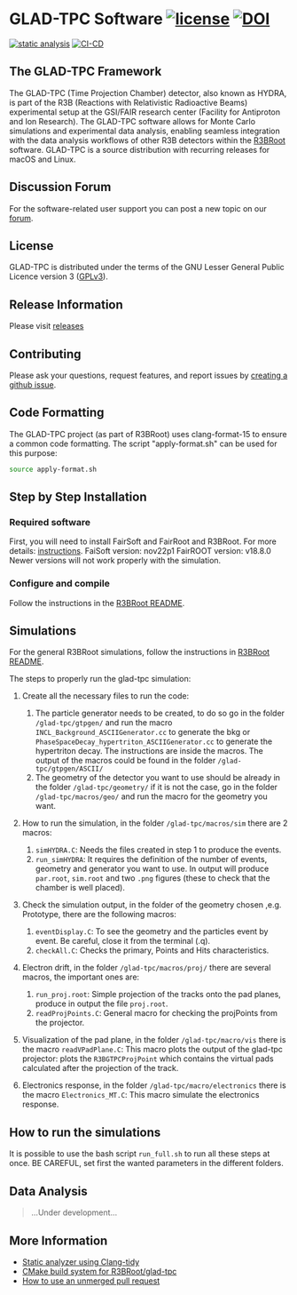 # GLAD-TPC Software [![license](https://alfa-ci.gsi.de/shields/badge/license-GPL--3.0-orange.svg)](COPYRIGHT) [![DOI](https://zenodo.org/badge/DOI/10.5281/zenodo.14291537.svg)](https://doi.org/10.5281/zenodo.14291537)

[![static analysis](https://github.com/R3BRootGroup/glad-tpc/actions/workflows/static_analysis.yml/badge.svg)](https://github.com/R3BRootGroup/glad-tpc/actions/workflows/static_analysis.yml) [![CI-CD](https://github.com/R3BRootGroup/glad-tpc/actions/workflows/main.yml/badge.svg)](https://github.com/R3BRootGroup/glad-tpc/actions/workflows/main.yml)

## The GLAD-TPC Framework

The GLAD-TPC (Time Projection Chamber) detector, also known as HYDRA, is part of the R3B (Reactions with Relativistic Radioactive Beams) experimental setup at the GSI/FAIR research center (Facility for Antiproton and Ion Research). The GLAD-TPC software allows for Monte Carlo simulations and experimental data analysis, enabling seamless integration with the data analysis workflows of other R3B detectors within the [R3BRoot](https://github.com/R3BRootGroup/R3BRoot) software. GLAD-TPC is a source distribution with recurring releases for macOS and Linux.

## Discussion Forum

For the software-related user support you can post a new topic on our [forum](https://forum.gsi.de/index.php?t=index&cat=40&).

## License

GLAD-TPC is distributed under the terms of the GNU Lesser General Public Licence version 3 ([GPLv3](https://github.com/R3BRootGroup/glad-tpc/blob/dev/LICENSE)).

## Release Information
Please visit [releases](https://github.com/R3BRootGroup/glad-tpc/releases)

## Contributing
Please ask your questions, request features, and report issues by [creating a github issue](https://github.com/R3BRootGroup/glad-tpc/issues/new/choose).

## Code Formatting
The GLAD-TPC project (as part of R3BRoot) uses clang-format-15 to ensure a common code formatting. The script "apply-format.sh" can be used for this purpose: 
~~~bash
source apply-format.sh
~~~

## Step by Step Installation

### Required software

First, you will need to install FairSoft and FairRoot and R3BRoot. For more details: [instructions](https://www.r3broot.gsi.de/installation). 
FaiSoft version: nov22p1 
FairROOT version: v18.8.0
Newer versions will not work properly with the simulation.

### Configure and compile

Follow the instructions in the [R3BRoot README](https://github.com/R3BRootGroup/R3BRoot/blob/dev/README.md).


## Simulations

For the general R3BRoot simulations, follow the instructions in [R3BRoot README](https://github.com/R3BRootGroup/R3BRoot/blob/dev/README.md).

The steps to properly run the glad-tpc simulation:

1. Create all the necessary files to run the code:
	1. The particle generator needs to be created, to do so go in the folder `/glad-tpc/gtpgen/` and run the macro `INCL_Background_ASCIIGenerator.cc` to generate the bkg or `PhaseSpaceDecay_hypertriton_ASCIIGenerator.cc` to generate the hypertriton decay. The instructions are inside the macros. The output of the macros could be found in the folder `/glad-tpc/gtpgen/ASCII/`
	2. The geometry of the detector you want to use should be already in the folder `/glad-tpc/geometry/` if it is not the case, go in the folder `/glad-tpc/macros/geo/` and run the macro for the geometry you want.

2. How to run the simulation, in the folder `/glad-tpc/macros/sim` there are 2 macros:
	1. `simHYDRA.C`: Needs the files created in step 1 to produce the events.
	2. `run_simHYDRA`: It requires the definition of the number of events, geometry and generator you want to use.
	In output will produce `par.root`, `sim.root` and two `.png` figures (these to check that the chamber is well placed).

3. Check the simulation output, in the folder of the geometry chosen ,e.g. Prototype, there are the following macros:
	1. `eventDisplay.C`: To see the geometry and the particles event by event. Be careful, close it from the terminal (.q).
	2. `checkAll.C`: Checks the primary, Points and Hits characteristics.

4. Electron drift, in the folder `/glad-tpc/macros/proj/` there are several macros, the important ones are:
	1. `run_proj.root`: Simple projection of the tracks onto the pad planes, produce in output the file `proj.root`.
	2. `readProjPoints.C`: General macro for checking the projPoints from the projector.

5. Visualization of the pad plane, in the folder `/glad-tpc/macro/vis` there is the macro `readVPadPlane.C`: This macro plots the output of the glad-tpc projector: plots the `R3BGTPCProjPoint` which contains the virtual pads calculated after the projection of the track.

6. Electronics response, in the folder `/glad-tpc/macro/electronics` there is the macro `Electronics_MT.C`: This macro simulate the electronics response.

## How to run the simulations

It is possible to use the bash script `run_full.sh` to run all these steps at once. BE CAREFUL, set first the wanted parameters in the different folders.


## Data Analysis

> ...Under development...


## More Information

* [Static analyzer using Clang-tidy](config/clang_tidy/README.md)
* [CMake build system for R3BRoot/glad-tpc](doc/cmake_usage.md)
* [How to use an unmerged pull request](doc/git_usage.md#fetch-the-update-from-an-unmerged-pull-request-pr)
